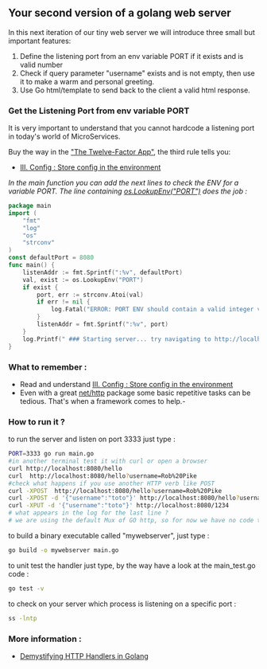 ## Your second version of a golang web server

In this next iteration of our tiny web server we will introduce three small but important features:

1. Define the listening port from an env variable PORT if it exists and is valid number
2. Check if  query parameter "username" exists and is not empty, then use it to make a warm and personal greeting.
3. Use Go html/template to send back to the client a valid html response. 


### Get the Listening Port from env variable PORT

It is very important to understand that you cannot hardcode a listening port 
in today's world of MicroServices. 

Buy the way in the ["The Twelve-Factor App"](https://12factor.net/), the third rule tells you:

- [III. Config : Store config in the environment](https://12factor.net/config)

*In the main function you can add the next lines to check the ENV for a variable PORT.
The line containing [os.LookupEnv("PORT")](https://pkg.go.dev/os#LookupEnv) does the job :*

```go
package main
import (
	"fmt"
	"log"
	"os"
	"strconv"
)
const defaultPort = 8080
func main() {
	listenAddr := fmt.Sprintf(":%v", defaultPort)
	val, exist := os.LookupEnv("PORT")
	if exist {
		port, err := strconv.Atoi(val)
		if err != nil {
			log.Fatal("ERROR: PORT ENV should contain a valid integer value !")
		}
		listenAddr = fmt.Sprintf(":%v", port)
	}
	log.Printf(" ### Starting server... try navigating to http://localhost%v/hello to be greeted", listenAddr)
}
```

### What to remember :
- Read and understand [III. Config : Store config in the environment](https://12factor.net/config)
- Even with a great [net/http](https://pkg.go.dev/net/http) package some basic repetitive tasks can be tedious. That's when a framework comes to help.- 


### How to run it ?

to run the server and listen on port 3333  just type :
```bash
PORT=3333 go run main.go 
#in another terminal test it with curl or open a browser
curl http://localhost:8080/hello
curl  http://localhost:8080/hello?username=Rob%20Pike
#check what happens if you use another HTTP verb like POST
curl -XPOST  http://localhost:8080/hello?username=Rob%20Pike
curl -XPOST -d '{"username":"toto"}' http://localhost:8080/hello?username=Rob%20Pike
curl -XPUT -d '{"username":"toto"}' http://localhost:8080/1234
# what appears in the log for the last line ?
# we are using the default Mux of GO http, so for now we have no code to intercept this call

```

to build a binary executable called "mywebserver", just type :
```bash
go build -o mywebserver main.go 
```

to unit test the handler just type, by the way have a look at the main_test.go code :
```bash
go test -v 
```

to check on your server which process is listening on a specific port :
```bash
ss -lntp
```


### More information :
- [Demystifying HTTP Handlers in Golang](https://medium.com/geekculture/demystifying-http-handlers-in-golang-a363e4222756)